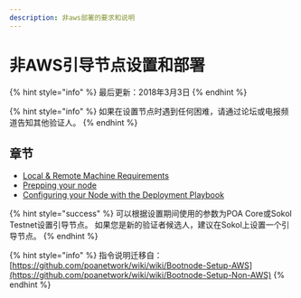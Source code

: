 ```yaml
---
description: 非aws部署的要求和说明
---
```


# 非AWS引导节点设置和部署

{% hint style="info" %}
最后更新：2018年3月3日
{% endhint %}

{% hint style="info" %}
如果在设置节点时遇到任何困难，请通过论坛或电报频道告知其他验证人。
{% endhint %}

## 章节

* [Local & Remote Machine Requirements](local-remote-machine-system-requirements.md)
* [Prepping your node](node-preparation.md)
* [Configuring your Node with the Deployment Playbook](configure-node-with-deployment-playbook.md)

{% hint style="success" %}
可以根据设置期间使用的参数为POA Core或Sokol Testnet设置引导节点。 如果您是新的验证者候选人，建议在Sokol上设置一个引导节点。
{% endhint %}

{% hint style="info" %}
指令说明迁移自： [https://github.com/poanetwork/wiki/wiki/Bootnode-Setup-AWS](https://github.com/poanetwork/wiki/wiki/Bootnode-Setup-Non-AWS)
{% endhint %}

